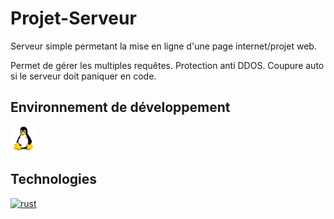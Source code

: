# Projet-Serveur

Serveur simple permetant la mise en ligne d'une page internet/projet web.

Permet de gérer les multiples requêtes.
Protection anti DDOS.
Coupure auto si le serveur doit paniquer en code.

## Environnement de développement

<p align="left">
<a href="https://www.linux.org/" target="_blank"> <img src="https://raw.githubusercontent.com/devicons/devicon/master/icons/linux/linux-original.svg" alt="linux" width="40" height="40"/> </a>
</p>

## Technologies

<p align="left">
<a href="https://www.rust-lang.org/" target="_blank"> <img src="https://www.vectorlogo.zone/logos/rust-lang/rust-lang-icon.svg" alt="rust" width="40" height="40"/></a>
</p>
